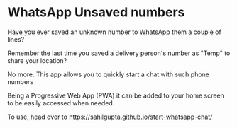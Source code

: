# WhatsApp Unsaved numbers

Have you ever saved an unknown number to WhatsApp them a couple of lines?

Remember the last time you saved a delivery person's number as "Temp" to share your location?

No more. This app allows you to quickly start a chat with such phone numbers

Being a Progressive Web App (PWA) it can be added to your home screen to be easily accessed when needed. 

To use, head over to https://sahilgupta.github.io/start-whatsapp-chat/
